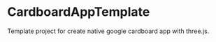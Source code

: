 CardboardAppTemplate
====================

Template project for create native google cardboard app with three.js.
